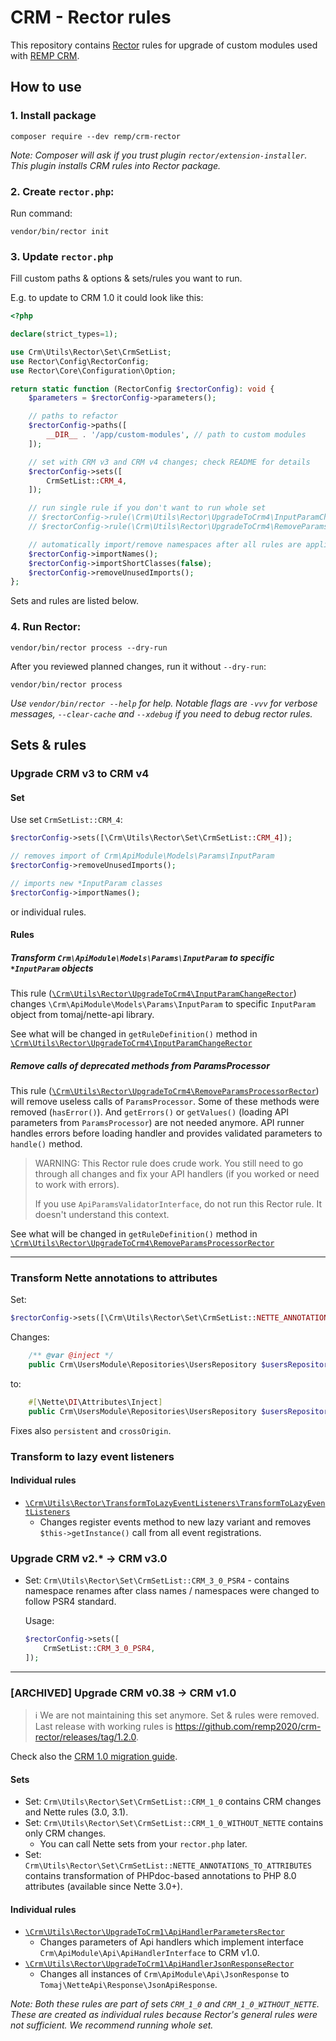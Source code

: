 # CRM - Rector rules

This repository contains [Rector](https://github.com/rectorphp/rector) rules for upgrade of custom modules used with [REMP CRM](https://github.com/remp2020/crm-skeleton/).

## How to use

### 1. Install package

```shell
composer require --dev remp/crm-rector
```

_Note: Composer will ask if you trust plugin `rector/extension-installer`. This plugin installs CRM rules into Rector package._

### 2. Create `rector.php`:

Run command:

```shell
vendor/bin/rector init
```

### 3. Update `rector.php`

Fill custom paths & options & sets/rules you want to run.

E.g. to update to CRM 1.0 it could look like this:

```php
<?php

declare(strict_types=1);

use Crm\Utils\Rector\Set\CrmSetList;
use Rector\Config\RectorConfig;
use Rector\Core\Configuration\Option;

return static function (RectorConfig $rectorConfig): void {
    $parameters = $rectorConfig->parameters();

    // paths to refactor
    $rectorConfig->paths([
        __DIR__ . '/app/custom-modules', // path to custom modules
    ]);

    // set with CRM v3 and CRM v4 changes; check README for details
    $rectorConfig->sets([
        CrmSetList::CRM_4,
    ]);

    // run single rule if you don't want to run whole set
    // $rectorConfig->rule(\Crm\Utils\Rector\UpgradeToCrm4\InputParamChangeRector::class);
    // $rectorConfig->rule(\Crm\Utils\Rector\UpgradeToCrm4\RemoveParamsProcessorRector::class);

    // automatically import/remove namespaces after all rules are applied
    $rectorConfig->importNames();
    $rectorConfig->importShortClasses(false);
    $rectorConfig->removeUnusedImports();
};
```

Sets and rules are listed below.

### 4. Run Rector:

```shell
vendor/bin/rector process --dry-run
```

After you reviewed planned changes, run it without `--dry-run`:

```shell
vendor/bin/rector process
```

_Use `vendor/bin/rector --help` for help. Notable flags are `-vvv` for verbose messages, `--clear-cache` and `--xdebug` if you need to debug rector rules._

## Sets & rules

### Upgrade CRM v3 to CRM v4

#### Set

Use set `CrmSetList::CRM_4`:

```php
$rectorConfig->sets([\Crm\Utils\Rector\Set\CrmSetList::CRM_4]);

// removes import of Crm\ApiModule\Models\Params\InputParam
$rectorConfig->removeUnusedImports();

// imports new *InputParam classes
$rectorConfig->importNames();

```

or individual rules.

#### Rules

##### Transform `Crm\ApiModule\Models\Params\InputParam` to specific `*InputParam` objects

This rule ([`\Crm\Utils\Rector\UpgradeToCrm4\InputParamChangeRector`](src/UpgradeToCrm4/InputParamChangeRector.php)) changes `\Crm\ApiModule\Models\Params\InputParam` to specific `InputParam` object from tomaj/nette-api library.

See what will be changed in `getRuleDefinition()` method in [`\Crm\Utils\Rector\UpgradeToCrm4\InputParamChangeRector`](src/UpgradeToCrm4/InputParamChangeRector.php)

##### Remove calls of deprecated methods from ParamsProcessor

This rule ([`\Crm\Utils\Rector\UpgradeToCrm4\RemoveParamsProcessorRector`](src/UpgradeToCrm4/RemoveParamsProcessorRector.php)) will remove useless calls of `ParamsProcessor`. Some of these methods were removed (`hasError()`). And `getErrors()` or `getValues()` (loading API parameters from `ParamsProcessor`) are not needed anymore. API runner handles errors before loading handler and provides validated parameters to `handle()` method.

> WARNING: This Rector rule does crude work. You still need to go through all changes and fix your API handlers (if you worked or need to work with errors).
>
> If you use `ApiParamsValidatorInterface`, do not run this Rector rule. It doesn't understand this context.

See what will be changed in `getRuleDefinition()` method in [`\Crm\Utils\Rector\UpgradeToCrm4\RemoveParamsProcessorRector`](src/UpgradeToCrm4/RemoveParamsProcessorRector.php)

---

### Transform Nette annotations to attributes

Set:

```php
$rectorConfig->sets([\Crm\Utils\Rector\Set\CrmSetList::NETTE_ANNOTATIONS_TO_ATTRIBUTES]);
```

Changes:

```php
    /** @var @inject */
    public Crm\UsersModule\Repositories\UsersRepository $usersRepository;
```

to:

```php
    #[\Nette\DI\Attributes\Inject]
    public Crm\UsersModule\Repositories\UsersRepository $usersRepository;
```

Fixes also `persistent` and `crossOrigin`.

### Transform to lazy event listeners

#### Individual rules

- [`\Crm\Utils\Rector\TransformToLazyEventListeners\TransformToLazyEventListeners`](src/TransformToLazyEventListeners/TransformToLazyEventListeners.php)
  - Changes register events method to new lazy variant and removes `$this->getInstance()` call from all event registrations.

### Upgrade CRM v2.* -> CRM v3.0

- Set: `Crm\Utils\Rector\Set\CrmSetList::CRM_3_0_PSR4` - contains namespace renames after class names / namespaces were changed to follow PSR4 standard.

  Usage:

  ```php
  $rectorConfig->sets([
      CrmSetList::CRM_3_0_PSR4,
  ]);
  ```

---

### \[ARCHIVED\] Upgrade CRM v0.38 -> CRM v1.0

> ℹ️ We are not maintaining this set anymore. Set & rules were removed. Last release with working rules is https://github.com/remp2020/crm-rector/releases/tag/1.2.0.

Check also the [CRM 1.0 migration guide](https://github.com/remp2020/crm-application-module/blob/master/MIGRATION.md).

#### Sets

- Set: `Crm\Utils\Rector\Set\CrmSetList::CRM_1_0` contains CRM changes and Nette rules (3.0, 3.1).
- Set: `Crm\Utils\Rector\Set\CrmSetList::CRM_1_0_WITHOUT_NETTE` contains only CRM changes.
  - You can call Nette sets from your `rector.php` later.
- Set: `Crm\Utils\Rector\Set\CrmSetList::NETTE_ANNOTATIONS_TO_ATTRIBUTES` contains transformation of PHPdoc-based annotations to PHP 8.0 attributes (available since Nette 3.0+).

#### Individual rules

- [`\Crm\Utils\Rector\UpgradeToCrm1\ApiHandlerParametersRector`](src/UpgradeToCrm1/ApiHandlerParametersRector.php)
  - Changes parameters of Api handlers which implement interface `Crm\ApiModule\Api\ApiHandlerInterface` to CRM v1.0.
- [`\Crm\Utils\Rector\UpgradeToCrm1\ApiHandlerJsonResponseRector`](src/UpgradeToCrm1/ApiHandlerJsonResponseRector.php)
  - Changes all instances of `Crm\ApiModule\Api\JsonResponse` to `Tomaj\NetteApi\Response\JsonApiResponse`.

_Note: Both these rules are part of sets `CRM_1_0` and `CRM_1_0_WITHOUT_NETTE`. These are created as individual rules because Rector's general rules were not sufficient. We recommend running whole set._
